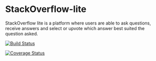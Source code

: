 # StackOverflow-lite

StackOverflow lite is a platform where users are able to ask questions, receive answers and select or upvote which answer best suited the question asked.

[![Build Status](https://travis-ci.org/Musacoli/StackOverflow-lite.svg?branch=test_app)](https://travis-ci.org/Musacoli/StackOverflow-lite)

[![Coverage Status](https://coveralls.io/repos/github/Musacoli/StackOverflow-lite/badge.svg?branch=master)](https://coveralls.io/github/Musacoli/StackOverflow-lite?branch=test_app)
